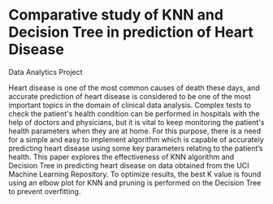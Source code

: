 # Comparative study of KNN and Decision Tree in prediction of Heart Disease
Data Analytics Project

Heart disease is one of the most common causes of death these days, and accurate prediction of heart disease is considered to be one of the most important topics in the domain of clinical data analysis. Complex tests to check the patient's health condition can be performed in hospitals with the help of doctors and physicians, but it is vital to keep monitoring the patient's health parameters when they are at home. For this purpose, there is a need for a simple and easy to implement algorithm which is capable of accurately predicting heart disease using some key parameters relating to the patient’s health. This paper explores the effectiveness of KNN algorithm and Decision Tree in predicting heart disease on data obtained from the UCI Machine Learning Repository. To optimize results, the best K value is found using an elbow plot for KNN and pruning is performed on the Decision Tree to prevent overfitting.
